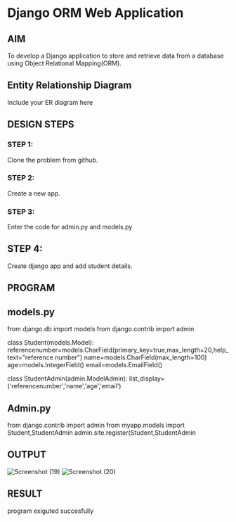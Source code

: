 # Django ORM Web Application

## AIM
To develop a Django application to store and retrieve data from a database using Object Relational Mapping(ORM).

## Entity Relationship Diagram

Include your ER diagram here

## DESIGN STEPS

### STEP 1:
Clone the problem from github.

### STEP 2:
Create a new app.

### STEP 3:
Enter the code for admin.py and models.py

## STEP 4:
Create django app and add student details.

## PROGRAM
## models.py 

from django.db import models
from django.contrib import admin


class Student(models.Model):
    referencenumber=models.CharField(primary_key=true,max_length=20,help_text="reference number")
    name=models.CharField(max_length=100)
    age=models.IntegerField()
    email=models.EmailField()


class StudentAdmin(admin.ModelAdmin):
    list_display=('referencenumber','name','age','email')


## Admin.py
from django.contrib import admin
from myapp.models import Student,StudentAdmin
admin.site.register(Student,StudentAdmin

## OUTPUT


![Screenshot (19)](https://user-images.githubusercontent.com/121961701/237042790-7bfdd891-be56-4399-8f88-c2414f8b0e2f.png)
![Screenshot (20)](https://user-images.githubusercontent.com/121961701/237042801-23c12e97-b557-4cc7-9c69-46d2e1bc83c3.png)

## RESULT
program exiguted succesfully

